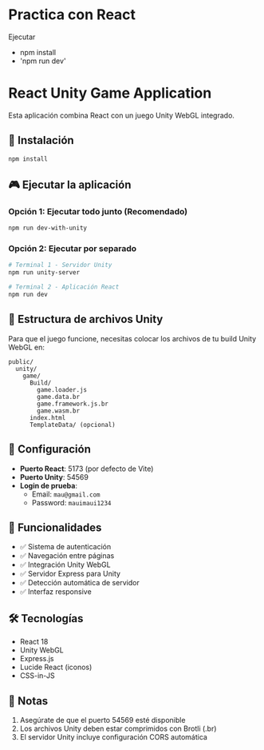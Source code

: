# Practica con React

Ejecutar
- npm install
- 'npm run dev'

# React Unity Game Application

Esta aplicación combina React con un juego Unity WebGL integrado.

## 🚀 Instalación

```bash
npm install
```

## 🎮 Ejecutar la aplicación

### Opción 1: Ejecutar todo junto (Recomendado)
```bash
npm run dev-with-unity
```

### Opción 2: Ejecutar por separado
```bash
# Terminal 1 - Servidor Unity
npm run unity-server

# Terminal 2 - Aplicación React
npm run dev
```

## 📁 Estructura de archivos Unity

Para que el juego funcione, necesitas colocar los archivos de tu build Unity WebGL en:

```
public/
  unity/
    game/
      Build/
        game.loader.js
        game.data.br
        game.framework.js.br
        game.wasm.br
      index.html
      TemplateData/ (opcional)
```

## 🔧 Configuración

- **Puerto React**: 5173 (por defecto de Vite)
- **Puerto Unity**: 54569
- **Login de prueba**: 
  - Email: `mau@gmail.com`
  - Password: `mauimaui1234`

## 🎯 Funcionalidades

- ✅ Sistema de autenticación
- ✅ Navegación entre páginas
- ✅ Integración Unity WebGL
- ✅ Servidor Express para Unity
- ✅ Detección automática de servidor
- ✅ Interfaz responsive

## 🛠️ Tecnologías

- React 18
- Unity WebGL
- Express.js
- Lucide React (iconos)
- CSS-in-JS

## 📝 Notas

1. Asegúrate de que el puerto 54569 esté disponible
2. Los archivos Unity deben estar comprimidos con Brotli (.br)
3. El servidor Unity incluye configuración CORS automática